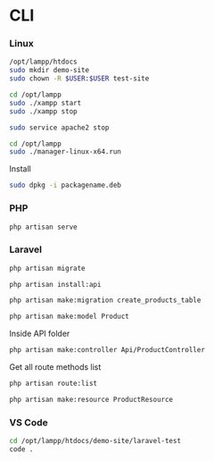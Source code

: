 # CLI

### Linux

```sh
/opt/lampp/htdocs
sudo mkdir demo-site
sudo chown -R $USER:$USER test-site
```

```sh
cd /opt/lampp
sudo ./xampp start
sudo ./xampp stop
```

```sh
sudo service apache2 stop
```

```sh
cd /opt/lampp
sudo ./manager-linux-x64.run
```

Install

```sh
sudo dpkg -i packagename.deb
```

### PHP

```sh
php artisan serve
```

### Laravel

```sh
php artisan migrate
```

```sh
php artisan install:api
```

```sh
php artisan make:migration create_products_table
```

```sh
php artisan make:model Product
```
Inside API folder
```sh
php artisan make:controller Api/ProductController
```

Get all route methods list
```sh
php artisan route:list
```

```sh
php artisan make:resource ProductResource
```

### VS Code

```sh
cd /opt/lampp/htdocs/demo-site/laravel-test
code .
```



